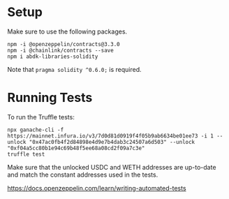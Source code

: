 # Setup
Make sure to use the following packages.
```
npm -i @openzeppelin/contracts@3.3.0
npm -i @chainlink/contracts --save
npm i abdk-libraries-solidity
```
Note that `pragma solidity ^0.6.0;` is required.

# Running Tests

To run the Truffle tests:
```
npx ganache-cli -f https://mainnet.infura.io/v3/7d0d81d0919f4f05b9ab6634be01ee73 -i 1 --unlock "0x47ac0fb4f2d84898e4d9e7b4dab3c24507a6d503" --unlock "0xf04a5cc80b1e94c69b48f5ee68a08cd2f09a7c3e"
truffle test
```
Make sure that the unlocked USDC and WETH addresses are up-to-date and match the constant addresses used in the tests.

https://docs.openzeppelin.com/learn/writing-automated-tests
